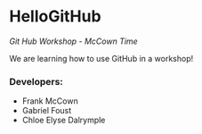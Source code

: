 # HelloGitHub
*Git Hub Workshop - McCown Time*

We are learning how to use GitHub in a workshop!

### Developers:

* Frank McCown
* Gabriel Foust
* Chloe Elyse Dalrymple
